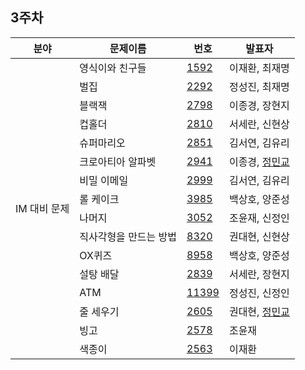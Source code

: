 ## 3주차

<table>
  <thead>
    <tr>
      <th>
        분야
      </th>
      <th>
        문제이름
      </th>
      <th>
        번호
      </th>
      <th>
        발표자
      </th>
    </tr>
  </thead>
  <tbody>
    <tr>
      <td rowspan ="16">
        IM 대비 문제
      </td>
      <td>
        	영식이와 친구들
      </td>
      <td>
        <a href="https://www.acmicpc.net/problem/1592">1592</a>
      </td>
      <td>
        이재환, 최재명
      </td>
    </tr>
    <tr>
    <td>
        	벌집
      </td>
      <td>
        <a href="https://www.acmicpc.net/problem/2292">2292</a>
      </td>
      <td>
        정성진, 최재명
      </td>
    </tr>
    <tr>
    <td>
        	블랙잭
      </td>
      <td>
        <a href="https://www.acmicpc.net/problem/2798">2798</a>
      </td>
      <td>
        이종경, 장현지
      </td>
    </tr>
    <tr>
    <td>
        	컵홀더
      </td>
      <td>
        <a href="https://www.acmicpc.net/problem/2810">2810</a>
      </td>
      <td>
        서세란, 신현상
      </td>
    </tr>
    <tr>
    <td>
        	슈퍼마리오
      </td>
      <td>
        <a href="https://www.acmicpc.net/problem/2851">2851</a>
      </td>
      <td>
        김서연, 김유리
      </td>
    </tr>
    <tr>
    <td>
        	크로아티아 알파벳
      </td>
      <td>
        <a href="https://www.acmicpc.net/problem/2941">2941</a>
      </td>
      <td>
        이종경, <a href="https://github.com/Sh03Algorithm/ps_study/blob/main/week_03/B_2941_%EC%A0%95%EB%AF%BC%EA%B5%90.java">정민교</a>
      </td>
    </tr>
    <tr>
    <td>
        	비밀 이메일
      </td>
      <td>
        <a href="https://www.acmicpc.net/problem/2999">2999</a>
      </td>
      <td>
        김서연, 김유리
      </td>
    </tr>
    <tr>
    <td>
        	롤 케이크
      </td>
      <td>
        <a href="https://www.acmicpc.net/problem/3985">3985</a>
      </td>
      <td>
        백상호, 양준성
      </td>
    </tr>
    <tr>
    <td>
        	나머지
      </td>
      <td>
        <a href="https://www.acmicpc.net/problem/3052">3052</a>
      </td>
      <td>
        조윤재, 신정인
      </td>
    </tr>
    <tr>
    <td>
        	직사각형을 만드는 방법
      </td>
      <td>
        <a href="https://www.acmicpc.net/problem/8320">8320</a>
      </td>
      <td>
        권대현, 신현상
      </td>
    </tr>
    <tr>
    <td>
        	OX퀴즈
      </td>
      <td>
        <a href="https://www.acmicpc.net/problem/8958">8958</a>
      </td>
      <td>
        백상호, 양준성
      </td>
    </tr>
    <tr>
    <td>
        	설탕 배달
      </td>
      <td>
        <a href="https://www.acmicpc.net/problem/2839">2839</a>
      </td>
      <td>
        서세란, 장현지
      </td>
    </tr>
    <tr>
    <td>
        	ATM
      </td>
      <td>
        <a href="https://www.acmicpc.net/problem/11399">11399</a>
      </td>
      <td>
        정성진, 신정인
      </td>
    </tr>
    <tr>
    <td>
        	줄 세우기
      </td>
      <td>
        <a href="https://www.acmicpc.net/problem/2605">2605</a>
      </td>
      <td>
        권대현, <a href="https://github.com/Sh03Algorithm/ps_study/blob/main/week_03/B_2605_%EC%A0%95%EB%AF%BC%EA%B5%90.java">정민교</a>
      </td>
    </tr>
    <tr>
    <td>
        	빙고
      </td>
      <td>
        <a href="https://www.acmicpc.net/problem/2578">2578</a>
      </td>
      <td>
        조윤재
      </td>
    </tr>
    <tr>
    <td>
        	색종이
      </td>
      <td>
        <a href="https://www.acmicpc.net/problem/2563">2563</a>
      </td>
      <td>
        이재환
      </td>
    </tr>
  </tbody>
</table>
